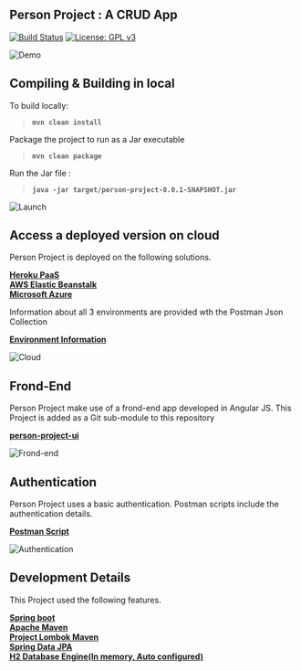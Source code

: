 
## Person Project : A CRUD App
[![Build Status](https://travis-ci.org/mockito/mockito.svg?branch=release/3.x)](https://dashboard.heroku.com/apps/person-project-heroku/activity/builds/1ff8b658-9392-4624-9867-cadf186997ff)
[![License: GPL v3](https://img.shields.io/badge/License-GPLv3-blue.svg)](https://www.gnu.org/licenses/gpl-3.0)

![Demo](https://i.imgur.com/zOBPBB9.gif)

## Compiling & Building in local

To build locally: 
> **```mvn clean install```** <br>

Package the project to run as a Jar executable 
>**```mvn clean package```**<br>

Run the Jar file : 
>**```java -jar target/person-project-0.0.1-SNAPSHOT.jar```**

![Launch](https://i.imgur.com/uSdWwx7.png)
## Access a deployed version on cloud 

Person Project is deployed on the following solutions.

[<b>Heroku PaaS</b>](https://person-project-heroku.herokuapp.com/person-project) <br>
[<b>AWS Elastic Beanstalk</b>](http://personproject-env.tjbyud53yc.us-east-2.elasticbeanstalk.com/person-project/)<br>
[<b>Microsoft Azure</b>](https://person-project.azurewebsites.net/person-project/v1/)


Information about all 3 environments are provided wth the Postman Json Collection <br>

[<b>Environment Information</b>](../master/src/main/resources/postman_scripts/Enviroments)

![Cloud](https://i.imgur.com/LrtX9Zs.png)
## Frond-End

Person Project make use of a frond-end app developed in Angular JS.
This Project is added as a Git sub-module to this repository <br>

[<b>person-project-ui</b>](https://github.com/joyalaugustine/person-project/tree/master/FrondEnd)

![Frond-end](https://i.imgur.com/TsivhcX.png)

## Authentication

Person Project uses a basic authentication.
Postman scripts include the authentication details. <br>

[<b>Postman Script</b>](../master/src/main/resources/postman_scripts/PersonProject.postman_collection.json)

![Authentication](https://i.imgur.com/lshUjVR.png)

## Development Details

This Project used the following features.

[<b>Spring boot</b>](https://spring.io/projects/spring-boot)<br>
[<b>Apache Maven</b>](https://maven.apache.org/)<br>
[<b>Project Lombok Maven</b>](https://projectlombok.org/)<br>
[<b>Spring Data JPA</b>](https://spring.io/projects/spring-data-jpa)<br>
[<b>H2 Database Engine(In memory, Auto configured)</b>](https://www.h2database.com/html/main.html)
